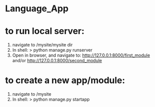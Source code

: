 # Language_App

# to run local server:
1. navigate to /mysite/mysite dir
2. In shell: > python manage.py runserver
3. Open in browser, and navigate to: http://127.0.0.1:8000/first_module and/or http://127.0.0.1:8000/second_module 

# to create a new app/module:
1. navigate to /mysite
2. In shell: > python manage.py startapp <app name>